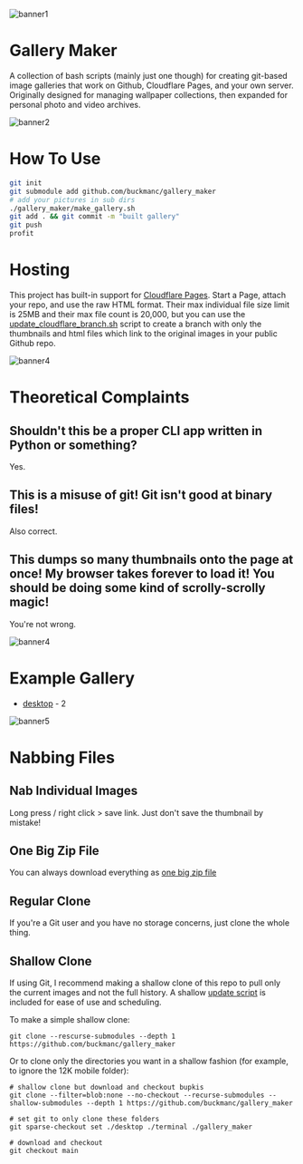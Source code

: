 <!--
make sure you're editing the template, doofus
-->

![banner1](.internals/banners/banner1.png)

# Gallery Maker

A collection of bash scripts (mainly just one though) for creating git-based image galleries that work on Github, Cloudflare Pages, and your own server. Originally designed for managing wallpaper collections, then expanded for personal photo and video archives.

![banner2](.internals/banners/banner2.png)

# How To Use

```bash
git init
git submodule add github.com/buckmanc/gallery_maker
# add your pictures in sub dirs
./gallery_maker/make_gallery.sh
git add . && git commit -m "built gallery"
git push
profit
```

# Hosting

This project has built-in support for [Cloudflare Pages](https://pages.cloudflare.com/). Start a Page, attach your repo, and use the raw HTML format. Their max individual file size limit is 25MB and their max file count is 20,000, but you can use the [update_cloudflare_branch.sh](/repo_scripts/update_cloudflare_branch.sh) script to create a branch with only the thumbnails and html files which link to the original images in your public Github repo.

![banner4](.internals/banners/banner4.png)

# Theoretical Complaints

## Shouldn't this be a proper CLI app written in Python or something?

Yes.

## This is a misuse of git! Git isn't good at binary files!

Also correct.

## This dumps so many thumbnails onto the page at once! My browser takes forever to load it! You should be doing some kind of scrolly-scrolly magic!

You're not wrong.

![banner4](.internals/banners/banner4.png)

# Example Gallery
- [desktop](/desktop/README.MD) - 2

![banner5](.internals/banners/banner5.png)

# Nabbing Files

## Nab Individual Images

Long press / right click > save link. Just don't save the thumbnail by mistake!

## One Big Zip File

You can always download everything as [one big zip file](https://github.com/buckmanc/gallery_maker/archive/refs/heads/main.zip)

## Regular Clone

If you're a Git user and you have no storage concerns, just clone the whole thing.

## Shallow Clone

If using Git, I recommend making a shallow clone of this repo to pull only the current images and not the full history. A shallow [update script](update.sh) is included for ease of use and scheduling.

To make a simple shallow clone:
```shell
git clone --rescurse-submodules --depth 1 https://github.com/buckmanc/gallery_maker
```

Or to clone only the directories you want in a shallow fashion (for example, to ignore the 12K mobile folder):
```shell
# shallow clone but download and checkout bupkis
git clone --filter=blob:none --no-checkout --recurse-submodules --shallow-submodules --depth 1 https://github.com/buckmanc/gallery_maker

# set git to only clone these folders
git sparse-checkout set ./desktop ./terminal ./gallery_maker

# download and checkout
git checkout main

```

